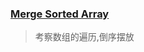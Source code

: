 ### [Merge Sorted Array](https://leetcode.com/problems/merge-sorted-array/description/)
> 考察数组的遍历,倒序摆放